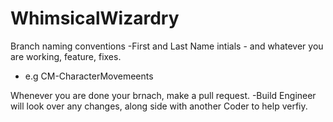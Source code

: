 # WhimsicalWizardry

Branch naming conventions
  -First and Last Name intials - and whatever you are working, feature, fixes.
  - e.g CM-CharacterMovemeents

Whenever you are done your brnach, make a pull request.
  -Build Engineer will look over any changes, along side with another Coder to help verfiy.
